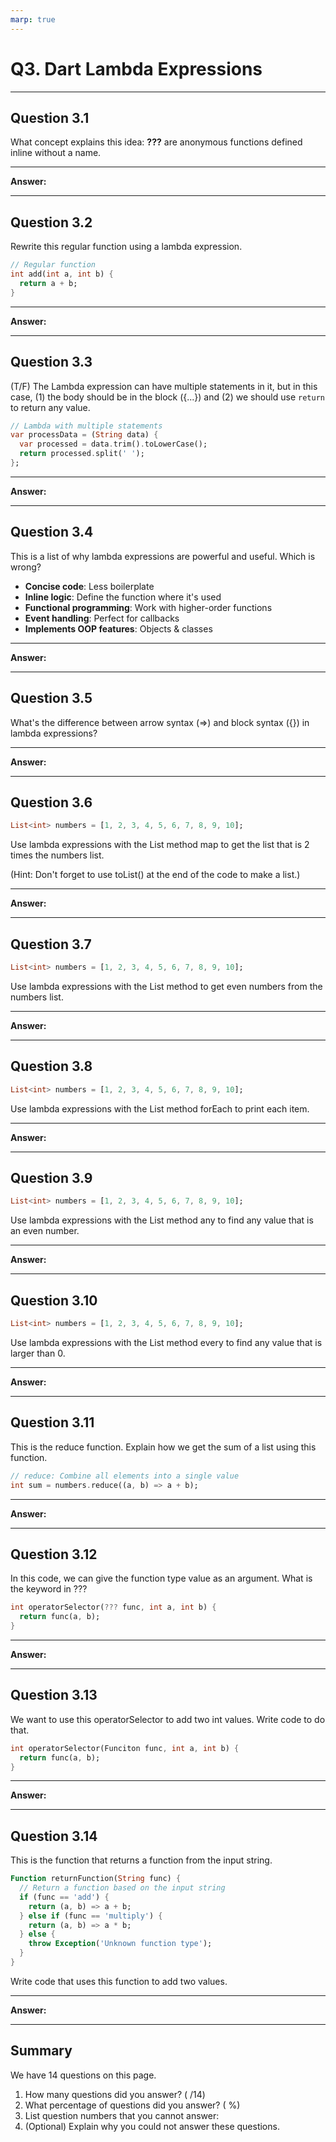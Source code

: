 ```yaml
---
marp: true
---
```


# Q3. Dart Lambda Expressions

---

## Question 3.1

What concept explains this idea:
**???** are anonymous functions defined inline without a name.

---

**Answer:**

---

## Question 3.2

Rewrite this regular function using a lambda expression.

```dart
// Regular function
int add(int a, int b) {
  return a + b;
}
```

---

**Answer:**

---

## Question 3.3

(T/F) The Lambda expression can have multiple statements in it, but in this case, (1) the body should be in the block ({...}) and (2) we should use `return` to return any value.

```dart
// Lambda with multiple statements
var processData = (String data) {
  var processed = data.trim().toLowerCase();
  return processed.split(' ');
};
```

---

**Answer:**

---

## Question 3.4

This is a list of why lambda expressions are powerful and useful. Which is wrong?

- **Concise code**: Less boilerplate
- **Inline logic**: Define the function where it's used
- **Functional programming**: Work with higher-order functions
- **Event handling**: Perfect for callbacks
- **Implements OOP features**: Objects & classes

---

**Answer:**

---

## Question 3.5

What's the difference between arrow syntax (=>) and block syntax ({}) in lambda expressions?

---

**Answer:**

---

## Question 3.6

```dart
List<int> numbers = [1, 2, 3, 4, 5, 6, 7, 8, 9, 10];
```

Use lambda expressions with the List method map to get the list that is 2 times the numbers list.

(Hint: Don't forget to use toList() at the end of the code to make a list.)

---

**Answer:**

---

## Question 3.7

```dart
List<int> numbers = [1, 2, 3, 4, 5, 6, 7, 8, 9, 10];
```

Use lambda expressions with the List method to get even numbers from the numbers list.

---

**Answer:**

---

## Question 3.8

```dart
List<int> numbers = [1, 2, 3, 4, 5, 6, 7, 8, 9, 10];
```

Use lambda expressions with the List method forEach to print each item.

---

**Answer:**

---

## Question 3.9

```dart
List<int> numbers = [1, 2, 3, 4, 5, 6, 7, 8, 9, 10];
```

Use lambda expressions with the List method any to find any value that is an even number.

---

**Answer:**

---

## Question 3.10

```dart
List<int> numbers = [1, 2, 3, 4, 5, 6, 7, 8, 9, 10];
```

Use lambda expressions with the List method every to find any value that is larger than 0.

---

**Answer:**

---

## Question 3.11

This is the reduce function. Explain how we get the sum of a list using this function.

```dart
// reduce: Combine all elements into a single value
int sum = numbers.reduce((a, b) => a + b);
```

---

**Answer:**

---

## Question 3.12

In this code, we can give the function type value as an argument. What is the keyword in ???

```dart
int operatorSelector(??? func, int a, int b) {
  return func(a, b);
}
```

---

**Answer:**

---

## Question 3.13

We want to use this operatorSelector to add two int values. Write code to do that.

```dart
int operatorSelector(Funciton func, int a, int b) {
  return func(a, b);
}
```

---

**Answer:**

---

## Question 3.14

This is the function that returns a function from the input string.

```dart
Function returnFunction(String func) {
  // Return a function based on the input string
  if (func == 'add') {
    return (a, b) => a + b;
  } else if (func == 'multiply') {
    return (a, b) => a * b;
  } else {
    throw Exception('Unknown function type');
  }
}
```

Write code that uses this function to add two values.

---

**Answer:**

---

## Summary

We have 14 questions on this page.

1. How many questions did you answer? ( /14)
2. What percentage of questions did you answer? (  %)
3. List question numbers that you cannot answer:
4. (Optional) Explain why you could not answer these questions.